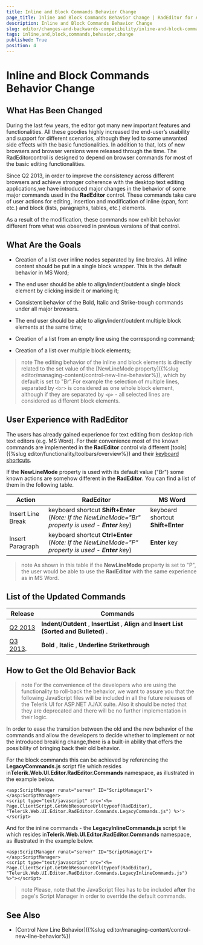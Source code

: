 ```yaml
---
title: Inline and Block Commands Behavior Change
page_title: Inline and Block Commands Behavior Change | RadEditor for ASP.NET AJAX Documentation
description: Inline and Block Commands Behavior Change
slug: editor/changes-and-backwards-compatibility/inline-and-block-commands-behavior-change
tags: inline,and,block,commands,behavior,change
published: True
position: 4
---
```


# Inline and Block Commands Behavior Change

## What Has Been Changed

During the last few years, the editor got many new important features and functionalities. All these goodies highly increased the end-user’s usability and support for different scenarios, although they led to some unwanted side effects with the basic functionalities. In addition to that, lots of new browsers and browser versions were released through the time. The RadEditorcontrol is designed to depend on browser commands for most of the basic editing functionalities.

Since Q2 2013, in order to improve the consistency across different browsers and achieve stronger coherence with the desktop text editing applications,we have introduced major changes in the behavior of some major commands used in the **RadEditor** control. These commands take care of user actions for editing, insertion and modification of inline (span, font etc.) and block (lists, paragraphs, tables, etc.) elements.

As a result of the modification, these commands now exhibit behavior different from what was observed in previous versions of that control.

## What Are the Goals

* Creation of a list over inline nodes separated by line breaks. All inline content should be put in a single block wrapper. This is the default behavior in MS Word;

* The end user should be able to align/indent/outdent a single block element by clicking inside it or marking it;

* Consistent behavior of the Bold, Italic and Strike-trough commands under all major browsers.

* The end user should be able to align/indent/outdent multiple block elements at the same time;

* Creation of a list from an empty line using the corresponding command;

* Creation of a list over multiple block elements;

>note The editing behavior of the inline and block elements is directly related to the set value of the [NewLineMode property]({%slug editor/managing-content/control-new-line-behavior%}), which by default is set to "Br".For example the selection of multiple lines, separated by `<br>` is considered as one whole block element, although if they are separated by `<p>` - all selected lines are considered as different block elements.

## User Experience with RadEditor

The users has already gained experience for text editing from desktop rich text editors (e.g. MS Word). For their convenience most of the known commands are implemented in the **RadEditor** control via different [tools]({%slug editor/functionality/toolbars/overview%}) and their [keyboard shortcuts](6C74ED39-DB39-45F5-ADD5-1CCA662C580A).

If the **NewLineMode** property is used with its default value ("Br") some known actions are somehow different in the **RadEditor**. You can find a list of them in the following table.


| Action | RadEditor | MS Word |
| ------ | ------ | ------ |
|Insert Line Break|keyboard shortcut **Shift+Enter** (_Note: If the NewLineMode="Br" property is used - **Enter** key_) |keyboard shortcut **Shift+Enter** |
|Insert Paragraph|keyboard shortcut **Ctrl+Enter** (_Note: If the NewLineMode="P" property is used - **Enter** key_)| **Enter** key|

>note As shown in this table if the **NewLineMode** property is set to "P", the user would be able to use the **RadEditor** with the same experience as in MS Word.

## List of the Updated Commands


|  **Release**  |  **Commands**  |
| ------ | ------ |
|[Q2 2013](http://www.telerik.com/products/aspnet-ajax/whats-new/release-history/q2-2013-version-2013-2-611.aspx#Editor)| **Indent/Outdent** , **InsertList** , **Align** and **Insert List (Sorted and Bulleted)** .|
|[Q3 2013](http://www.telerik.com/products/aspnet-ajax/whats-new/release-history/q3-2013-version-2013-3-1015.aspx).| **Bold** , **Italic** , **Underline**  **Strikethrough** |

## How to Get the Old Behavior Back

>note For the convenience of the developers who are using the functionality to roll-back the behavior, we want to assure you that the following JavaScript files	will be included in all the future releases of the Telerik UI for ASP.NET AJAX suite. Also it should be noted that they are deprecated and there will be no further implementation in their logic.

In order to ease the transition between the old and the new behavior of the commands and allow the developers to decide whether to implement or not the introduced breaking change,there is a built-in ability that offers the possibility of bringing back their old behavior.

For the block commands this can be achieved by referencing the **LegacyCommands.js** script file which resides in**Telerik.Web.UI.Editor.RadEditor.Commands** namespace, as illustrated in the example below.

````ASP.NET
<asp:ScriptManager runat="server" ID="ScriptManager1"></asp:ScriptManager>
<script type="text/javascript" src='<%= Page.ClientScript.GetWebResourceUrl(typeof(RadEditor), "Telerik.Web.UI.Editor.RadEditor.Commands.LegacyCommands.js") %>'></script>
````

And for the inline commands - the **LegacyInlineCommands.js** script file which resides in**Telerik.Web.UI.Editor.RadEditor.Commands** namespace, as illustrated in the example below.

````ASP.NET
<asp:ScriptManager runat="server" ID="ScriptManager1"></asp:ScriptManager>
<script type="text/javascript" src="<%= Page.ClientScript.GetWebResourceUrl(typeof(RadEditor), "Telerik.Web.UI.Editor.RadEditor.Commands.LegacyInlineCommands.js") %>"></script>
````

>note Please, note that the JavaScript files has to be included **after** the page's Script Manager in order to override the default commands.



## See Also

 * [Control New Line Behavior]({%slug editor/managing-content/control-new-line-behavior%})

